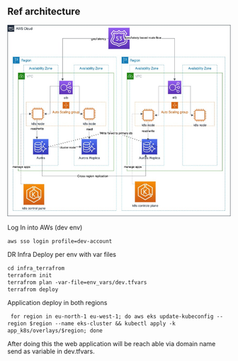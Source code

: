 ## Ref architecture
![Active/Active DR app](https://github.com/sudhirpandey/dr-app/blob/main/archicture/activedr_eksbased.jpg)



Log In into AWs (dev env)
```
aws sso login profile=dev-account
```

DR Infra Deploy per env with var files
```
cd infra_terrafrom
terraform init 
terrafrom plan -var-file=env_vars/dev.tfvars
terrafrom deploy
```


Application deploy in both regions
```
 for region in eu-north-1 eu-west-1; do aws eks update-kubeconfig --region $region --name eks-cluster && kubectl apply -k app_k8s/overlays/$region; done
 ```

 After doing this the web application will be reach able via domain name send as variable in  dev.tfvars.



